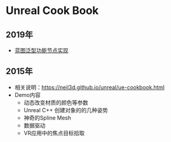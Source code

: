 # Unreal Cook Book

## 2019年

* [蓝图泛型功能节点实现](https://neil3d.github.io/assets/img/unreal/2019-blueprint-cover.png)

## 2015年

* 相关说明：https://neil3d.github.io/unreal/ue-cookbook.html
* Demo内容
    * 动态改变材质的颜色等参数
    * Unreal C++ 创建对象的的几种姿势
    * 神奇的Spline Mesh
    * 数据驱动
    * VR应用中的焦点目标拾取
